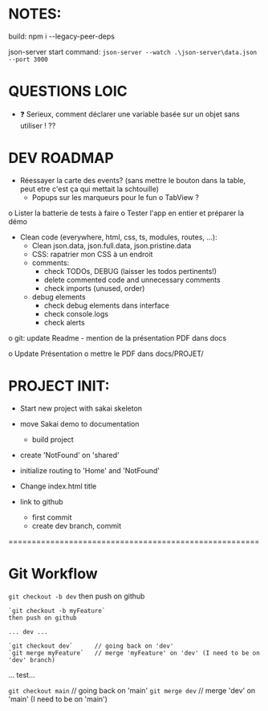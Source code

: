 # NOTES:
build:
npm i --legacy-peer-deps

json-server start command:
`json-server --watch .\json-server\data.json --port 3000`


# QUESTIONS LOIC
- ❓ Serieux, comment déclarer une variable basée sur un objet sans utiliser ! ??


# DEV ROADMAP
- Réessayer la carte des events? (sans mettre le bouton dans la table, peut etre c'est ça qui mettait la schtouille)
	- Popups sur les marqueurs pour le fun
	o TabView ?

o Lister la batterie de tests à faire
	o Tester l'app en entier et préparer la démo

- Clean code (everywhere, html, css, ts, modules, routes, ...):
	- Clean json.data, json.full.data, json.pristine.data
	- CSS: rapatrier mon CSS à un endroit
	- comments:
		- check TODOs, DEBUG (laisser les todos pertinents!)
		- delete commented code and unnecessary comments
		- check imports (unused, order)
	- debug elements
		- check debug elements dans interface
		- check console.logs
		- check alerts

o git: update Readme
	- mention de la présentation PDF dans docs

o Update Présentation
	o mettre le PDF dans docs/PROJET/


# PROJECT INIT: 
- Start new project with sakai skeleton
- move Sakai demo to documentation
	- build project
- create 'NotFound' on 'shared'
- initialize routing to 'Home' and 'NotFound'

- Change index.html title

- link to github
	- first commit
	- create dev branch, commit

======================================================

# Git Workflow
`git checkout -b dev`
then push on github

	`git checkout -b myFeature`
	then push on github

	... dev ...

	`git checkout dev`		// going back on 'dev'
	`git merge myFeature` 	// merge 'myFeature' on 'dev' (I need to be on 'dev' branch)

... test...

`git checkout main` 		// going back on 'main'
`git merge dev` 			// merge 'dev' on 'main' (I need to be on 'main')
